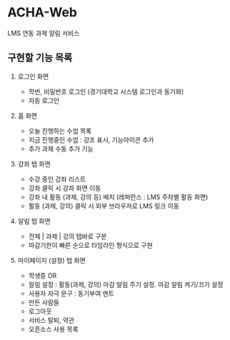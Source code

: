 # ACHA-Web

LMS 연동 과제 알림 서비스

## 구현할 기능 목록

1. 로그인 화면

   - 학번, 비밀번호 로그인 (경기대학교 시스템 로그인과 동기화)
   - 자동 로그인

2. 홈 화면

   - 오늘 진행하는 수업 목록
   - 지금 진행중인 수업 : 강조 표시, 기능아이콘 추가
   - 추가 과제 수동 추가 기능

3. 강좌 탭 화면

   - 수강 중인 강좌 리스트
   - 강좌 클릭 시 강좌 화면 이동
   - 강좌 내 활동 (과제, 강의 등) 배치 (레퍼런스 : LMS 주차별 활동 화면)
   - 활동 (과제, 강의) 클릭 시 외부 브라우저로 LMS 링크 이동

4. 알림 탭 화면

   - 전체 | 과제 | 강의 탭바로 구분
   - 마감기한이 빠른 순으로 타임라인 형식으로 구현

5. 마이페이지 (설정) 탭 화면
   - 학생증 OR
   - 알림 설정 : 활동(과제, 강의) 마감 알림 주기 설정. 마감 알림 켜기/끄기 설정
   - 사용자 자극 문구 : 동기부여 멘트
   - 만든 사람들
   - 로그아웃
   - 서비스 탈퇴, 약관
   - 오픈소스 사용 목록
